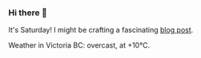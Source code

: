 ### Hi there :wave:

It's Saturday! I might be crafting a fascinating [blog post](https://benjaminwuethrich.dev).

Weather in Victoria BC: overcast, at +10°C.
